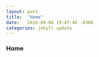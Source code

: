 ```yaml
---
layout: post
title:  "Home"
date:   2016-09-06 19:47:46 -0300
categories: jekyll update
---
```

### Home

